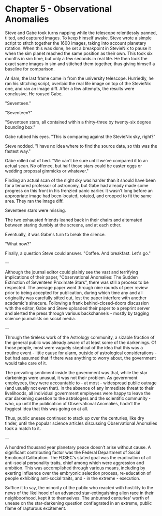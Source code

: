 # Chapter 5 - Observational Anomalies

Steve and Gabe took turns napping while the telescope relentlessly panned, tilted, and captured images. To keep himself awake, Steve wrote a simple script to stitch together the 1600 images, taking into account planetary rotation. When this was done, he set a breakpoint in StevieNix to pause it when the sim planet reached the same position as their own. This took six months in sim time, but only a few seconds in real life. He then took the exact same images in sim and stitched them together, thus giving himself a baseline for comparison.

At 4am, the last frame came in from the university telescope. Hurriedly, he ran his stitching script, overlaid the real life image on top of the StevieNix one, and ran an image diff. After a few attempts, the results were conclusive. He roused Gabe.

"Seventeen."

"Seventeen?"

"Seventeen stars, all contained within a thirty-three by twenty-six degree bounding box."

Gabe rubbed his eyes. "This is comparing against the StevieNix sky, right?"

Steve nodded. "I have no idea where to find the source data, so this was the fastest way."

Gabe rolled out of bed. "We can't be sure untill we've compared it to an actual scan. No offence, but half those stars could be easter eggs or wedding proposal gimmicks or whatever."

Finding an actual scan of the night sky was harder than it should have been for a tenured professor of astronomy, but Gabe had already made some progress on this front in his frenzied panic earlier. It wasn't long before an appropriate image had been located, rotated, and cropped to fit the same area. They ran the image diff.

Seventeen stars were missing.

The two exhausted friends leaned back in their chairs and alternated between staring dumbly at the screens, and at each other.

Eventually, it was Gabe's turn to break the silence.

"What now?"

Finally, a question Steve could answer. "Coffee. And breakfast. Let's go."

--

Although the journal editor could plainly see the vast and terrifying implications of their paper, "Observational Anomalies: The Sudden Extinction of Seventeen Proximate Stars", there was still a process to be respected. The average paper went through nine rounds of peer review prior to being accepted for publication, during which time any and all originality was carefully sifted out, lest the paper interfere with another academic's sinecure. Following a frank behind-closed-doors discussion with the editor, Gabe and Steve uploaded their paper to a preprint server and alerted the press through various backchannels - mostly by tagging science journalists on social media.

--

Through the tireless work of the Astrology community, a sizable fraction of the general public was already aware of at least some of the darkenings. Of those people, most were vaguely skeptical of the idea that this was a routine event - little cause for alarm, outside of astrological considerations - but had assumed that if there was anything to worry about, the government would take care of it.

The prevailing sentiment inside the government was that, while the star darkenings were unusual, it was not their problem. As government employees, they were accountable to - at most - widespread public outrage (and usually not even that). In the absence of any immediate threat to their livelihoods, all individual government employees were happy to leave the star darkening question to the astrologers and the scientific community - who, up until the publication of Observational Anomalies, hadn't the foggiest idea that this was going on at all.

Thus, public unease continued to stack up over the centuries, like dry tinder, until the popular science articles discussing Observational Anomalies took a match to it.

--

A hundred thousand year planetary peace doesn't arise without cause. A significant contributing factor was the Federal Department of Social Emotional Calibration. The FDSEC's stated goal was the eradication of all anti-social personality traits, chief among which were aggression and ambition. This was accomplished through various means, including by exerting influence over the embryonic selection process, re-education of people exhibiting anti-social traits, and - in the extreme - execution.

Suffice it to say, the minority of the public who reacted with hostility to the news of the likelihood of an advanced star-extinguishing alien race in their neighboorhood, kept it to themselves. The unburned centuries' worth of unease on the star-darkening question conflagrated in an extreme, public flame of rapturous excitement.

